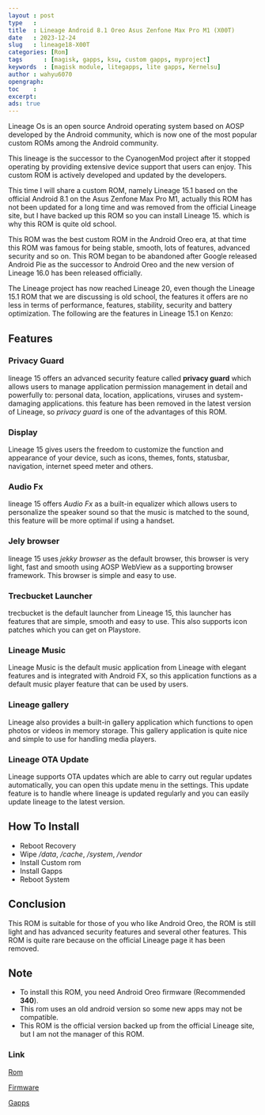 ```yaml
---
layout : post
type   : 
title  : Lineage Android 8.1 Oreo Asus Zenfone Max Pro M1 (X00T)
date   : 2023-12-24
slug   : lineage18-X00T
categories: [Rom]
tags      : [magisk, gapps, ksu, custom gapps, myproject]
keywords  : [magisk module, litegapps, lite gapps, Kernelsu]
author : wahyu6070
opengraph:
toc    :
excerpt:
ads: true
---
```


Lineage Os is an open source Android operating system based on AOSP developed by the Android community, which is now one of the most popular custom ROMs among the Android community.

This lineage is the successor to the CyanogenMod project after it stopped operating by providing extensive device support that users can enjoy. This custom ROM is actively developed and updated by the developers.

This time I will share a custom ROM, namely Lineage 15.1 based on the official Android 8.1 on the Asus Zenfone Max Pro M1, actually this ROM has not been updated for a long time and was removed from the official Lineage site, but I have backed up this ROM so you can install Lineage 15.  which is why this ROM is quite old school.

This ROM was the best custom ROM in the Android Oreo era, at that time this ROM was famous for being stable, smooth, lots of features, advanced security and so on.  This ROM began to be abandoned after Google released Android Pie as the successor to Android Oreo and the new version of Lineage 16.0 has been released officially.

The Lineage project has now reached Lineage 20, even though the Lineage 15.1 ROM that we are discussing is old school, the features it offers are no less in terms of performance, features, stability, security and battery optimization.  The following are the features in Lineage 15.1 on Kenzo:

## Features

### Privacy Guard

lineage 15 offers an advanced security feature called **privacy guard** which allows users to manage application permission management in detail and powerfully to: personal data, location, applications, viruses and system-damaging applications.  this feature has been removed in the latest version of Lineage, so *privacy guard* is one of the advantages of this ROM.

### Display

Lineage 15 gives users the freedom to customize the function and appearance of your device, such as icons, themes, fonts, statusbar, navigation, internet speed meter and others.

### Audio Fx

lineage 15 offers *Audio Fx* as a built-in equalizer which allows users to personalize the speaker sound so that the music is matched to the sound, this feature will be more optimal if using a handset.

### Jely browser

lineage 15 uses *jekky browser* as the default browser, this browser is very light, fast and smooth using AOSP WebView as a supporting browser framework.  This browser is simple and easy to use.

### Trecbucket Launcher

trecbucket is the default launcher from Lineage 15, this launcher has features that are simple, smooth and easy to use.  This also supports icon patches which you can get on Playstore.

### Lineage Music

Lineage Music is the default music application from Lineage with elegant features and is integrated with Android FX, so this application functions as a default music player feature that can be used by users.

### Lineage gallery

Lineage also provides a built-in gallery application which functions to open photos or videos in memory storage. This gallery application is quite nice and simple to use for handling media players.

### Lineage OTA Update 

Lineage supports OTA updates which are able to carry out regular updates automatically, you can open this update menu in the settings.  This update feature is to handle where lineage is updated regularly and you can easily update lineage to the latest version.


## How To Install

- Reboot Recovery
- Wipe */data*, */cache*, */system*, */vendor*
- Install Custom rom
- Install Gapps
- Reboot System

##  Conclusion

This ROM is suitable for those of you who like Android Oreo, the ROM is still light and has advanced security features and several other features.  This ROM is quite rare because on the official Lineage page it has been removed.

## Note

- To install this ROM, you need Android Oreo firmware (Recommended **340**).
- This rom uses an old android version so some new apps may not be compatible.
- This ROM is the official version backed up from the official Lineage site, but I am not the manager of this ROM.



### Link

[Rom](https://t.me/wahyu6070channel/335)

[Firmware](/android/2021/12/12/Firmware_Only_X00T.html)

[Gapps](/gapps/2023/12/litegapps)


